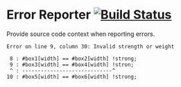 # Error Reporter [![Build Status](https://travis-ci.org/gss/error-reporter.png?branch=master)](https://travis-ci.org/gss/error-reporter)
Provide source code context when reporting errors.

```
Error on line 9, column 30: Invalid strength or weight

 8 : #box1[width] == #box2[width] !strong;
 9 : #box3[width] == #box4[width] !stron;
 ^ : -----------------------------^
10 : #box5[width] == #box6[width] !strong;
```
